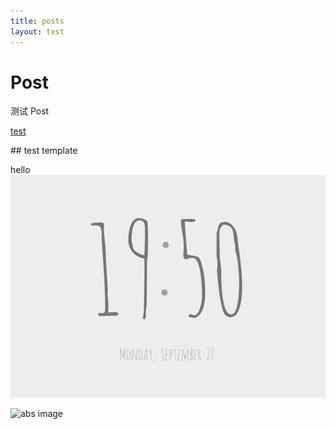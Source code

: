```yaml
---
title: posts
layout: test
---
```


# Post

测试 Post

[test](./test.md)

<v-test>
## test template
</v-test>

<!-- more -->

hello
![test image](./test.jpg)

![abs image](https://test.jpg)
